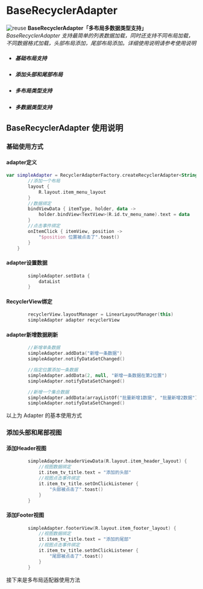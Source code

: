 # BaseRecyclerAdapter
![reuse](https://ss2.bdstatic.com/70cFvnSh_Q1YnxGkpoWK1HF6hhy/it/u=4259238012,97340610&fm=11&gp=0.jpg "reuse")
**BaseRecyclerAdapter「多布局多数据类型支持」**
*BaseRecyclerAdapter 支持最简单的列表数据加载，同时还支持不同布局加载，不同数据格式加载，头部布局添加，尾部布局添加。详细使用说明请参考使用说明*

* ##### 基础布局支持
* ##### 添加头部和尾部布局
* ##### 多布局类型支持
* ##### 多数据类型支持

## BaseRecyclerAdapter 使用说明
### 基础使用方式
#### adapter定义
```kotlin
var simpleAdapter = RecyclerAdapterFactory.createRecyclerAdapter<String> {
		//添加一个布局
        layout {
            R.layout.item_menu_layout
        }
		//数据绑定
        bindViewData { itemType, holder, data ->
            holder.bindView<TextView>(R.id.tv_menu_name).text = data
        }
		//点击事件绑定
        onItemClick { itemView, position ->
            "$position 位置被点击了".toast()
        }
    }

```
#### adapter设置数据
```kotlin
        simpleAdapter.setData {
            dataList
        }
```
#### RecyclerView绑定
```kotlin
		recyclerView.layoutManager = LinearLayoutManager(this)
		simpleAdapter adapter recyclerView
```
#### adapter新增数据刷新
```kotlin
		//新增单条数据
		simpleAdapter.addData("新增一条数据")
		simpleAdapter.notifyDataSetChanged()

		//指定位置添加一条数据
		simpleAdapter.addData(2, null, "新增一条数据在第2位置")
		simpleAdapter.notifyDataSetChanged()

		//新增一个集合数据
		simpleAdapter.addData(arrayListOf("批量新增1数据", "批量新增2数据"))
		simpleAdapter.notifyDataSetChanged()
```
以上为 Adapter 的基本使用方式
### 添加头部和尾部视图

#### 添加Header视图
```kotlin
        simpleAdapter.headerViewData(R.layout.item_header_layout) {
			//视图数据绑定
            it.item_tv_title.text = "添加的头部"
			//视图点击事件绑定
            it.item_tv_title.setOnClickListener {
                "头部被点击了".toast()
            }
        }
```
#### 添加Footer视图
```kotlin
        simpleAdapter.footerView(R.layout.item_footer_layout) {
			//视图数据绑定
            it.item_tv_title.text = "添加的尾部"
			//视图点击事件绑定
            it.item_tv_title.setOnClickListener {
                "尾部被点击了".toast()
            }
        }
```
接下来是多布局适配器使用方法

